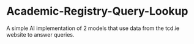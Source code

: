 # Academic-Registry-Query-Lookup
A simple AI implementation of 2 models that use data from the tcd.ie website to answer queries.

